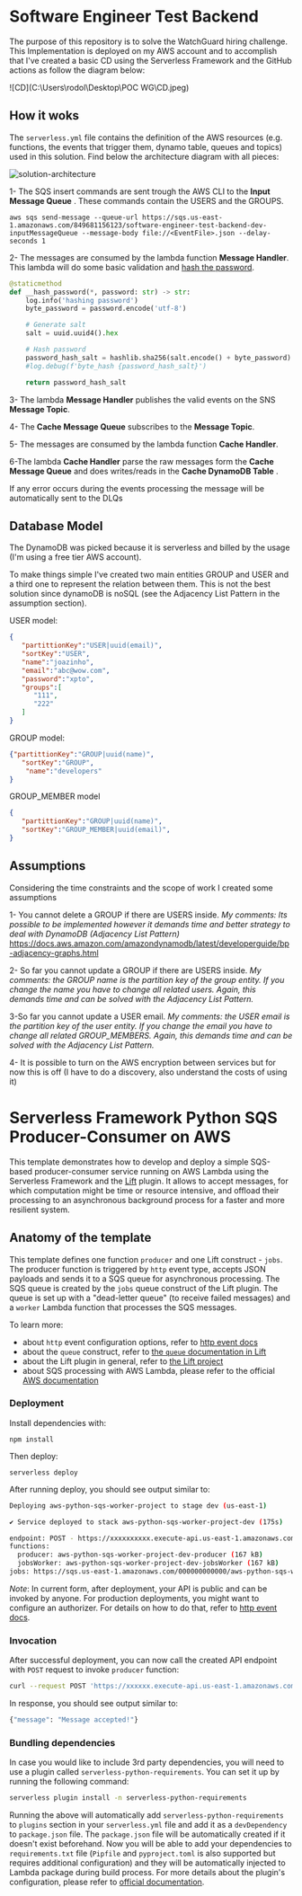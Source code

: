 # Software Engineer Test Backend

The purpose of this repository is to solve the WatchGuard hiring challenge.  This Implementation is deployed on my AWS account and to accomplish that I've created a basic CD using the Serverless Framework and the GitHub actions as follow the diagram below:



![CD](C:\Users\rodol\Desktop\POC WG\CD.jpeg)

## How it woks

The `serverless.yml` file  contains the definition of the AWS resources (e.g. functions, the events that trigger them, dynamo table, queues and topics) used in this solution. Find below the architecture diagram with all pieces:

![solution-architecture](C:\Users\rodol\Documents\code\software-engineer-test-backend\solution-architecture.png)

1- The SQS insert commands are sent trough the AWS CLI to the **Input Message Queue** . These commands contain the USERS and the GROUPS.

```shell
aws sqs send-message --queue-url https://sqs.us-east-1.amazonaws.com/849681156123/software-engineer-test-backend-dev-inputMessageQueue --message-body file://<EventFile>.json --delay-seconds 1
```

2- The messages are consumed by the lambda function **Message Handler**. This lambda will do some basic validation and <u>hash the password</u>.

```python
@staticmethod
def __hash_password(*, password: str) -> str:
    log.info('hashing password')
    byte_password = password.encode('utf-8')

    # Generate salt
    salt = uuid.uuid4().hex

    # Hash password
    password_hash_salt = hashlib.sha256(salt.encode() + byte_password).hexdigest() + ':' + salt
    #log.debug(f'byte_hash {password_hash_salt}')

    return password_hash_salt
```

3- The lambda **Message Handler** publishes the valid events on the SNS **Message Topic**.

4- The **Cache Message Queue** subscribes to the **Message Topic**.

5- The messages are consumed by the lambda function **Cache Handler**.

6-The lambda **Cache Handler** parse the raw messages form the **Cache Message Queue** and does writes/reads in the **Cache DynamoDB Table** .

If any error occurs during the events processing the message will be automatically sent to the DLQs

## Database Model

The DynamoDB was picked because it is serverless and billed by the usage (I'm using a free tier AWS account). 

To make things simple I've created two main entities GROUP and USER and a third one to represent the relation between them. This is not the best solution since dynamoDB is noSQL (see the Adjacency List Pattern in the assumption section).

USER model:

```json
{
   "partittionKey":"USER|uuid(email)",
   "sortKey":"USER",
   "name":"joazinho",
   "email":"abc@wow.com",
   "password":"xpto",
   "groups":[
      "111",
      "222"
   ]
}
```

GROUP model:

```json
{"partittionKey":"GROUP|uuid(name)",
   "sortKey":"GROUP",
    "name":"developers"
}
```

GROUP_MEMBER model

```json
{
   "partittionKey":"GROUP|uuid(name)",
   "sortKey":"GROUP_MEMBER|uuid(email)",
}
```



## Assumptions

Considering the time constraints and the scope of work I created some assumptions

1- You cannot delete a GROUP if there are USERS inside. *My comments: Its possible to be implemented however it demands time and better strategy to deal with DynamoDB (Adjacency List Pattern)* https://docs.aws.amazon.com/amazondynamodb/latest/developerguide/bp-adjacency-graphs.html

2- So far you cannot update a GROUP if there are USERS inside. *My comments: the GROUP name is the partition key of the group entity. If you change the name you have to change all related users. Again, this demands time and can be solved with the Adjacency List Pattern.*

3-So far you cannot update a USER email. *My comments: the USER email is the partition key of the user entity. If you change the email you have to change all related GROUP_MEMBERS. Again, this demands time and can be solved with the Adjacency List Pattern.*

4- It is possible to turn on the AWS encryption between services but for now this is off (I have to do a discovery, also understand the costs of using it)  

<!--
title: 'Serverless Framework Python SQS Producer-Consumer on AWS'
description: 'This template demonstrates how to develop and deploy a simple SQS-based producer-consumer service running on AWS Lambda using the traditional Serverless Framework.'
layout: Doc
framework: v3
platform: AWS
language: Python
priority: 2
authorLink: 'https://github.com/serverless'
authorName: 'Serverless, inc.'
authorAvatar: 'https://avatars1.githubusercontent.com/u/13742415?s=200&v=4'
-->

# Serverless Framework Python SQS Producer-Consumer on AWS

This template demonstrates how to develop and deploy a simple SQS-based producer-consumer service running on AWS Lambda using the Serverless Framework and the [Lift](https://github.com/getlift/lift) plugin. It allows to accept messages, for which computation might be time or resource intensive, and offload their processing to an asynchronous background process for a faster and more resilient system.

## Anatomy of the template

This template defines one function `producer` and one Lift construct - `jobs`. The producer function is triggered by `http` event type, accepts JSON payloads and sends it to a SQS queue for asynchronous processing. The SQS queue is created by the `jobs` queue construct of the Lift plugin. The queue is set up with a "dead-letter queue" (to receive failed messages) and a `worker` Lambda function that processes the SQS messages.

To learn more:

- about `http` event configuration options, refer to [http event docs](https://www.serverless.com/framework/docs/providers/aws/events/apigateway/)
- about the `queue` construct, refer to [the `queue` documentation in Lift](https://github.com/getlift/lift/blob/master/docs/queue.md)
- about the Lift plugin in general, refer to [the Lift project](https://github.com/getlift/lift)
- about SQS processing with AWS Lambda, please refer to the official [AWS documentation](https://docs.aws.amazon.com/lambda/latest/dg/with-sqs.html)

### Deployment

Install dependencies with:

```
npm install
```

Then deploy:

```
serverless deploy
```

After running deploy, you should see output similar to:

```bash
Deploying aws-python-sqs-worker-project to stage dev (us-east-1)

✔ Service deployed to stack aws-python-sqs-worker-project-dev (175s)

endpoint: POST - https://xxxxxxxxxx.execute-api.us-east-1.amazonaws.com/produce
functions:
  producer: aws-python-sqs-worker-project-dev-producer (167 kB)
  jobsWorker: aws-python-sqs-worker-project-dev-jobsWorker (167 kB)
jobs: https://sqs.us-east-1.amazonaws.com/000000000000/aws-python-sqs-worker-project-dev-jobs
```

_Note_: In current form, after deployment, your API is public and can be invoked by anyone. For production deployments, you might want to configure an authorizer. For details on how to do that, refer to [http event docs](https://www.serverless.com/framework/docs/providers/aws/events/apigateway/).

### Invocation

After successful deployment, you can now call the created API endpoint with `POST` request to invoke `producer` function:

```bash
curl --request POST 'https://xxxxxx.execute-api.us-east-1.amazonaws.com/produce' --header 'Content-Type: application/json' --data-raw '{"name": "John"}'
```

In response, you should see output similar to:

```bash
{"message": "Message accepted!"}
```

### Bundling dependencies

In case you would like to include 3rd party dependencies, you will need to use a plugin called `serverless-python-requirements`. You can set it up by running the following command:

```bash
serverless plugin install -n serverless-python-requirements
```

Running the above will automatically add `serverless-python-requirements` to `plugins` section in your `serverless.yml` file and add it as a `devDependency` to `package.json` file. The `package.json` file will be automatically created if it doesn't exist beforehand. Now you will be able to add your dependencies to `requirements.txt` file (`Pipfile` and `pyproject.toml` is also supported but requires additional configuration) and they will be automatically injected to Lambda package during build process. For more details about the plugin's configuration, please refer to [official documentation](https://github.com/UnitedIncome/serverless-python-requirements).
